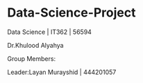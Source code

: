 # Data-Science-Project
Data Science | IT362 | 56594

Dr.Khulood Alyahya














Group Members:


Leader:Layan Murayshid | 444201057


